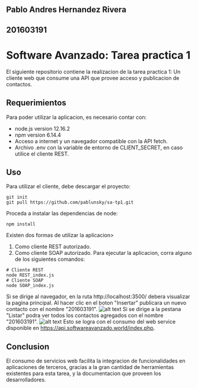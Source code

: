 ## Pablo Andres Hernandez Rivera
## 201603191
# Software Avanzado: Tarea practica 1
El siguiente repositorio contiene la realizacion de la tarea practica 1: Un cliente web que consume una API que provee acceso y publicacion de contactos.
## Requerimientos
Para poder utilizar la aplicacion, es necesario contar con:
- node.js version 12.16.2
- npm version 6.14.4
- Acceso a internet y un navegador compatible con la API fetch.
- Archivo .env con la variable de entorno de CLIENT_SECRET, en caso utilice el cliente REST.
## Uso
Para utilizar el cliente, debe descargar el proyecto:
```
git init
git pull https://github.com/pablunsky/sa-tp1.git
```
Proceda a instalar las dependencias de node:
```
npm install
```
Existen dos formas de utilizar la aplicacion>
1. Como cliente REST autorizado.
2. Como cliente SOAP autorizado.
Para ejecutar la aplicacion, corra alguno de los siguientes comandos:
```
# Cliente REST
node REST_index.js
# Cliente SOAP
node SOAP_index.js
```
Si se dirige al navegador, en la ruta http://localhost:3500/ debera visualizar la pagina principal.
Al hacer clic en el boton "Insertar" publicara un nuevo contacto con el nombre "201603191".
![alt text](/docs/insert.png "Insertar")
Si se dirige a la pestana "Listar" podra ver todos los contactos agregados con el nombre "201603191".
![alt text](/docs/list.png "Listar")
Esto se logra con el consumo del web service disponible en https://api.softwareavanzado.world/index.php.
## Conclusion
El consumo de servicios web facilita la integracion de funcionalidades en aplicaciones de terceros, gracias a la gran cantidad de herramientas existentes para esta tarea, y la documentacion que proveen los desarrolladores.